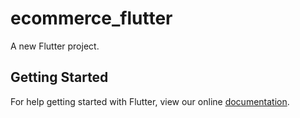# ecommerce_flutter

A new Flutter project.

## Getting Started

For help getting started with Flutter, view our online
[documentation](https://flutter.io/).
